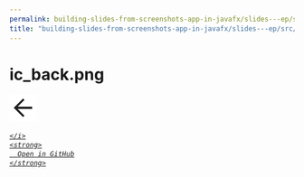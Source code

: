 ```yaml
---
permalink: building-slides-from-screenshots-app-in-javafx/slides---ep/src/main/resources/ic_back.png.html
title: "building-slides-from-screenshots-app-in-javafx/slides---ep/src/main/resources/ic_back.png"
---
```


# ic_back.png
<img src="ic_back.png" alt="ic_back.png" />
<div class="social open-gh-btn my-4">
  <a class="btn btn-github" href="https://github.com/tobiasbriones/blog/tree/main/swe/dev/java/javafx/drawing/productivity/building-slides-from-screenshots-app-in-javafx/slides---ep/src/main/resources/ic_back.png" target="_blank">
    <i class="fab fa-github">
      
    </i>
    <strong>
      Open in GitHub
    </strong>
  </a>
</div>